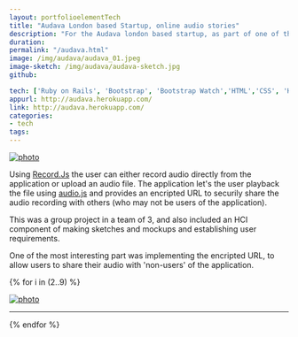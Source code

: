 ```yaml
---
layout: portfolioelementTech
title: "Audava London based Startup, online audio stories"
description: "For the Audava london based startup, as part of one of the UCL Msc industry projects, inspired by soundcloud, a audio story recording/sharing application."
duration:
permalink: "/audava.html"
image: /img/audava/audava_01.jpeg
image-sketch: /img/audava/audava-sketch.jpg
github: 

tech: ['Ruby on Rails', 'Bootstrap', 'Bootstrap Watch','HTML','CSS', 'Heroku', 'Git', 'GitHub', 'javascript','record.js', 'Amazon S3']
appurl: http://audava.herokuapp.com/
link: http://audava.herokuapp.com/
categories: 
- tech
tags:
---
```


<!-- TBC, screenshots from report. + paragraphs from report hilighting cool tech used to make it, ie encripting etc.. 

also mentioned won UCL app award 2015.
-->

<div class="image-wrapper">
<a href="{{site.url}}/img/audava/audava-sketch.jpeg" data-lightbox="Audava" title="Audava">

<img src="{{site.url}}/img/audava/audava-sketch.jpeg" alt="photo" />

</a>

</div>


Using [Record.Js]() the user can either record audio directly from the application or upload an audio file. The application let's the user playback the file using [audio.js]() and provides an encripted URL to securily share the audio recording with others (who may not be users of the application).

This was a group project in a team of 3, and also included an HCI component of making sketches and mockups and establishing user requirements.

One of the most interesting part was implementing the encripted URL, to allow users to share their audio with 'non-users' of the application.

{% for i in (2..9) %}
<div class="image-wrapper">
<a href="{{site.url}}/img/audava/audava_0{{ i }}.jpeg" data-lightbox="Audava" title="Audava">

<img src="{{site.url}}/img/audava/audava_0{{ i }}.jpeg" alt="photo" />

</a>

</div>
<hr>

{% endfor %}

